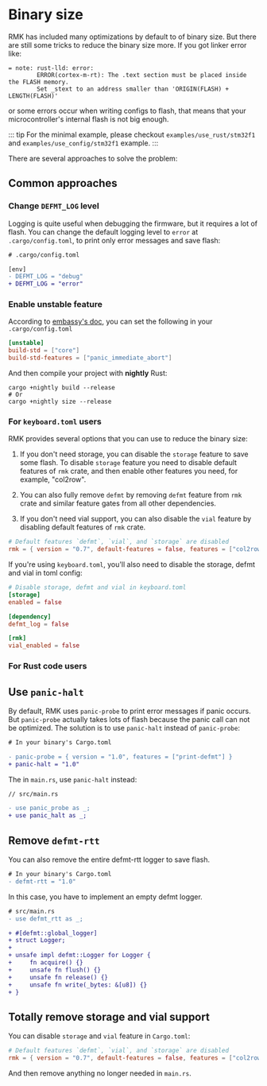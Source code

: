 # Binary size

RMK has included many optimizations by default to of binary size. But there are still some tricks to reduce the binary size more. If you got linker error like:

```
= note: rust-lld: error:
        ERROR(cortex-m-rt): The .text section must be placed inside the FLASH memory.
        Set _stext to an address smaller than 'ORIGIN(FLASH) + LENGTH(FLASH)'
```

or some errors occur when writing configs to flash, that means that your microcontroller's internal flash is not big enough.

::: tip
For the minimal example, please checkout `examples/use_rust/stm32f1` and `examples/use_config/stm32f1` example.
:::

There are several approaches to solve the problem:

## Common approaches

### Change `DEFMT_LOG` level

Logging is quite useful when debugging the firmware, but it requires a lot of flash. You can change the default logging level to `error` at `.cargo/config.toml`, to print only error messages and save flash:

```diff
# .cargo/config.toml

[env]
- DEFMT_LOG = "debug"
+ DEFMT_LOG = "error"
```

### Enable unstable feature

According to [embassy's doc](https://embassy.dev/book/#_my_binary_is_still_big_filled_with_stdfmt_stuff), you can set the following in your `.cargo/config.toml`

```toml
[unstable]
build-std = ["core"]
build-std-features = ["panic_immediate_abort"]
```

And then compile your project with **nightly** Rust:

```
cargo +nightly build --release
# Or
cargo +nightly size --release
```

### For `keyboard.toml` users

RMK provides several options that you can use to reduce the binary size:

1. If you don't need storage, you can disable the `storage` feature to save some flash. To disable `storage` feature you need to disable default features of `rmk` crate, and then enable other features you need, for example, "col2row".

2. You can also fully remove `defmt` by removing `defmt` feature from `rmk` crate and similar feature gates from all other dependencies.

3. If you don't need vial support, you can also disable the `vial` feature by disabling default features of `rmk` crate.

```toml
# Default features `defmt`, `vial`, and `storage` are disabled
rmk = { version = "0.7", default-features = false, features = ["col2row"] }
```

If you're using `keyboard.toml`, you'll also need to disable the storage, defmt and vial in toml config:

```toml
# Disable storage, defmt and vial in keyboard.toml
[storage]
enabled = false

[dependency]
defmt_log = false

[rmk]
vial_enabled = false
```

### For Rust code users

## Use `panic-halt`

By default, RMK uses `panic-probe` to print error messages if panic occurs. But `panic-probe` actually takes lots of flash because the panic call can not be optimized. The solution is to use `panic-halt` instead of `panic-probe`:

```diff
# In your binary's Cargo.toml

- panic-probe = { version = "1.0", features = ["print-defmt"] }
+ panic-halt = "1.0"
```

The in `main.rs`, use `panic-halt` instead:

```diff
// src/main.rs

- use panic_probe as _;
+ use panic_halt as _;

```

## Remove `defmt-rtt`

You can also remove the entire defmt-rtt logger to save flash.

```diff
# In your binary's Cargo.toml
- defmt-rtt = "1.0"
```

In this case, you have to implement an empty defmt logger.

```diff
# src/main.rs
- use defmt_rtt as _;

+ #[defmt::global_logger]
+ struct Logger;
+
+ unsafe impl defmt::Logger for Logger {
+     fn acquire() {}
+     unsafe fn flush() {}
+     unsafe fn release() {}
+     unsafe fn write(_bytes: &[u8]) {}
+ }

```

## Totally remove storage and vial support

You can disable `storage` and `vial` feature in `Cargo.toml`:

```toml
# Default features `defmt`, `vial`, and `storage` are disabled
rmk = { version = "0.7", default-features = false, features = ["col2row"] }
```

And then remove anything no longer needed in `main.rs`.
